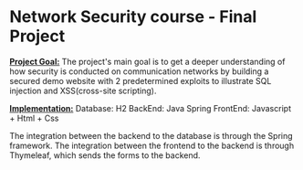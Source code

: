 # Network Security course - Final Project
<ins>**Project Goal:**</ins>
		The project's main goal is to get a deeper understanding of how security is conducted
		on communication networks by building a secured demo website with 2 predetermined exploits to 
		illustrate SQL injection and XSS(cross-site scripting).
		
<ins>**Implementation:**</ins>
		Database: H2
		BackEnd: Java Spring
		FrontEnd: Javascript + Html + Css
		
The integration between the backend to the database is through the Spring framework.
The integration between the frontend to the backend is through Thymeleaf, which sends the forms to the backend.